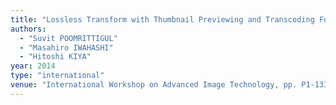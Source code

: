```yaml
---
title: "Lossless Transform with Thumbnail Previewing and Transcoding Functionality"
authors:
  - "Suvit POOMRITTIGUL"
  - "Masahiro IWAHASHI"
  - "Hitoshi KIYA"
year: 2014
type: "international"
venue: "International Workshop on Advanced Image Technology, pp. P1-133, Bangkok, Thailand, 2014-01-06."
---
```

